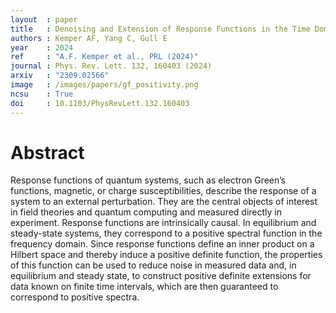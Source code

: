 ```yaml
---
layout  : paper
title   : Denoising and Extension of Response Functions in the Time Domain
authors : Kemper AF, Yang C, Gull E
year    : 2024
ref     : "A.F. Kemper et al., PRL (2024)"
journal : Phys. Rev. Lett. 132, 160403 (2024)
arxiv   : "2309.02566"
image   : /images/papers/gf_positivity.png
ncsu    : True
doi     : 10.1103/PhysRevLett.132.160403
---
```


# Abstract
Response functions of quantum systems, such as electron Green’s functions, magnetic, or charge susceptibilities, describe the response of a system to an external perturbation. They are the central objects of interest in field theories and quantum computing and measured directly in experiment. Response functions are intrinsically causal. In equilibrium and steady-state systems, they correspond to a positive spectral function in the frequency domain. Since response functions define an inner product on a Hilbert space and thereby induce a positive definite function, the properties of this function can be used to reduce noise in measured data and, in equilibrium and steady state, to construct positive definite extensions for data known on finite time intervals, which are then guaranteed to correspond to positive spectra.
